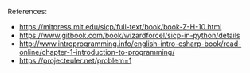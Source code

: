 References:
* https://mitpress.mit.edu/sicp/full-text/book/book-Z-H-10.html
* https://www.gitbook.com/book/wizardforcel/sicp-in-python/details
* http://www.introprogramming.info/english-intro-csharp-book/read-online/chapter-1-introduction-to-programming/
* https://projecteuler.net/problem=1
